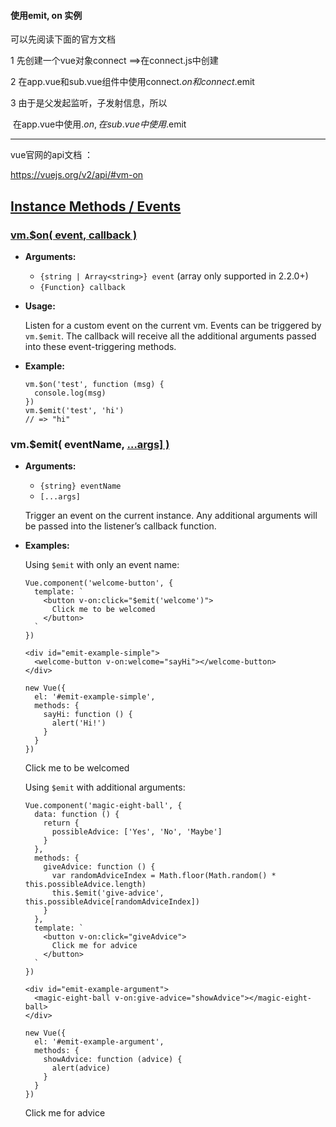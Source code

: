 #### 使用emit, on  实例

可以先阅读下面的官方文档

1 先创建一个vue对象connect ==>在connect.js中创建

2 在app.vue和sub.vue组件中使用connect.$on和connect$.emit

3 由于是父发起监听，子发射信息，所以 

​    在app.vue中使用$.on,  在sub.vue中使用$.emit

------------





vue官网的api文档 ：

https://vuejs.org/v2/api/#vm-on



## [Instance Methods / Events](https://vuejs.org/v2/api/#Instance-Methods-Events)

### [vm.$on( event, callback )](https://vuejs.org/v2/api/#vm-on)

- **Arguments:**

  - `{string | Array<string>} event` (array only supported in 2.2.0+)
  - `{Function} callback`

- **Usage:**

  Listen for a custom event on the current vm. Events can be triggered by `vm.$emit`. The callback will receive all the additional arguments passed into these event-triggering methods.

- **Example:**

  ```
  vm.$on('test', function (msg) {
    console.log(msg)
  })
  vm.$emit('test', 'hi')
  // => "hi"
  ```



### vm.$emit( eventName, […args\] )](https://vuejs.org/v2/api/#vm-emit)

- **Arguments:**

  - `{string} eventName`
  - `[...args]`

  Trigger an event on the current instance. Any additional arguments will be passed into the listener’s callback function.

- **Examples:**

  Using `$emit` with only an event name:

  ```
  Vue.component('welcome-button', {
    template: `
      <button v-on:click="$emit('welcome')">
        Click me to be welcomed
      </button>
    `
  })
  ```

  ```
  <div id="emit-example-simple">
    <welcome-button v-on:welcome="sayHi"></welcome-button>
  </div>
  ```

  ```
  new Vue({
    el: '#emit-example-simple',
    methods: {
      sayHi: function () {
        alert('Hi!')
      }
    }
  })
  ```

  Click me to be welcomed

  Using `$emit` with additional arguments:

  ```
  Vue.component('magic-eight-ball', {
    data: function () {
      return {
        possibleAdvice: ['Yes', 'No', 'Maybe']
      }
    },
    methods: {
      giveAdvice: function () {
        var randomAdviceIndex = Math.floor(Math.random() * this.possibleAdvice.length)
        this.$emit('give-advice', this.possibleAdvice[randomAdviceIndex])
      }
    },
    template: `
      <button v-on:click="giveAdvice">
        Click me for advice
      </button>
    `
  })
  ```

  ```
  <div id="emit-example-argument">
    <magic-eight-ball v-on:give-advice="showAdvice"></magic-eight-ball>
  </div>
  ```

  ```
  new Vue({
    el: '#emit-example-argument',
    methods: {
      showAdvice: function (advice) {
        alert(advice)
      }
    }
  })
  ```

  Click me for advice

 